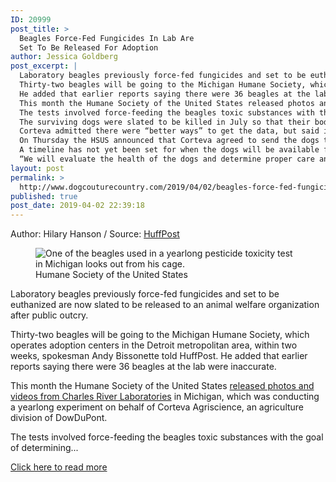 ```yaml
---
ID: 20999
post_title: >
  Beagles Force-Fed Fungicides In Lab Are
  Set To Be Released For Adoption
author: Jessica Goldberg
post_excerpt: |
  Laboratory beagles previously force-fed fungicides and set to be euthanized are now slated to be released to an animal welfare organization after public outcry.
  Thirty-two beagles will be going to the Michigan Humane Society, which operates adoption centers in the Detroit metropolitan area, within two weeks, spokesman Andy Bissonette told HuffPost.
  He added that earlier reports saying there were 36 beagles at the lab were inaccurate.
  This month the Humane Society of the United States released photos and videos from Charles River Laboratories in Michigan, which was conducting a yearlong experiment on behalf of Corteva Agriscience, an agriculture division of DowDuPont.
  The tests involved force-feeding the beagles toxic substances with the goal of determining how much damage they did to the dogs’ bodies.
  The surviving dogs were slated to be killed in July so that their bodies could be examined.
  Corteva admitted there were “better ways” to get the data, but said it was conducting the tests because Brazilian authorities required them.
  On Thursday the HSUS announced that Corteva agreed to send the dogs to the Michigan Humane Society.
  A timeline has not yet been set for when the dogs will be available for adoption.
  “We will evaluate the health of the dogs and determine proper care and course of action for each beagle then,” Bissonette said.
layout: post
permalink: >
  http://www.dogcouturecountry.com/2019/04/02/beagles-force-fed-fungicides-in-lab-are-set-to-be-released-for-adoption/
published: true
post_date: 2019-04-02 22:39:18
---
```

<p class="article-info-author-source"> <span>Author: Hilary Hanson</span>&nbsp;/&nbsp;<span>Source: <a href="https://www.huffpost.com/entry/lab-beagles-fungicides-dow-adoption_n_5c9e439fe4b0474c08cdbf38" target="_blank">HuffPost</a></span> </p> <figure data-rapid-parsed="subsec" data-rapid-subsec="entry-image"><img alt="One of the beagles used in a yearlong pesticide toxicity test in Michigan looks out from his cage." src="https://img.huffingtonpost.com/asset/5c9e4709240000ab00066cf6.jpeg?cache=si9xlbpis7&amp;ops=scalefit_720_noupscale">
<figcaption>Humane Society of the United States</figcaption>
</figure>
<p>Laboratory beagles previously force-fed fungicides and set to be euthanized are now slated to be released to an animal welfare organization after public outcry.</p>
<p>Thirty-two beagles will be going to the Michigan Humane Society, which operates adoption centers in the Detroit metropolitan area, within two weeks, spokesman Andy Bissonette told HuffPost. He added that earlier reports saying there were 36 beagles at the lab were inaccurate.</p>
<p>This month the Humane Society of the United States <a data-rapid-parsed="slk" data-rapid_p="1" data-v9y="0" data-ylk="subsec:paragraph;cpos:3;elm:context_link;itc:0" href="https://www.huffpost.com/entry/beagles-fed-fungicides-corteva-agriscience-humane-society-investigation_n_5c8a4f8de4b038892f4af274">released photos and videos from Charles River Laboratories</a> in Michigan, which was conducting a yearlong experiment on behalf of Corteva Agriscience, an agriculture division of DowDuPont.</p>
<p>The tests involved force-feeding the beagles toxic substances with the goal of determining...</p> <p class="article-info-more"> <a href="https://www.huffpost.com/entry/lab-beagles-fungicides-dow-adoption_n_5c9e439fe4b0474c08cdbf38" target="_blank">Click here to read more</a> </p>